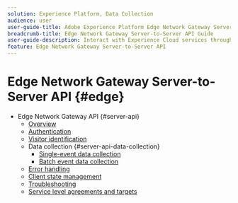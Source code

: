 ```yaml
---
solution: Experience Platform, Data Collection
audience: user
user-guide-title: Adobe Experience Platform Edge Network Gateway Server-to-Server API Help
breadcrumb-title: Edge Network Gateway Server-to-Server API Guide
user-guide-description: Interact with Experience Cloud services through the Edge network 
feature: Edge Network Gateway Server-to-Server API
---
```


# Edge Network Gateway Server-to-Server API {#edge}

* Edge Network Gateway API {#server-api}
  * [Overview](overview.md)
  * [Authentication](authentication.md)
  * [Visitor identification](visitor-identification.md)
  * Data collection {#server-api-data-collection}
    * [Single-event data collection](interactive-data-collection.md)
    * [Batch event data collection](non-interactive-data-collection.md)
  * [Error handling](error-handling.md)
  * [Client state management](client-state.md)
  * [Troubleshooting](troubleshooting.md)
  * [Service level agreements and targets](sla-slt.md)
